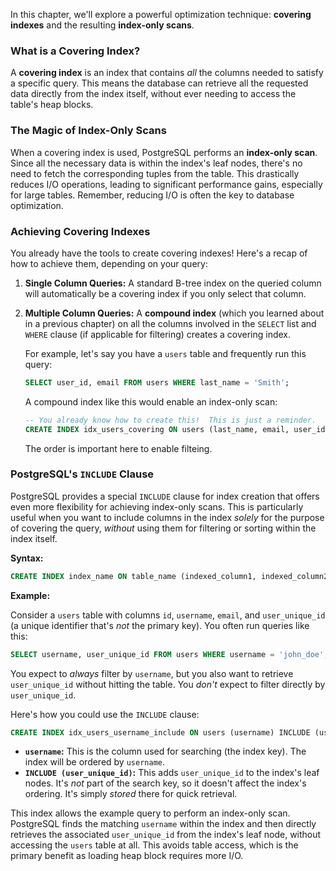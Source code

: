 In this chapter, we'll explore a powerful optimization technique: **covering indexes** and the resulting **index-only scans**.

### What is a Covering Index?

A **covering index** is an index that contains *all* the columns needed to satisfy a specific query.  This means the database can retrieve all the requested data directly from the index itself, without ever needing to access the table's heap blocks.

### The Magic of Index-Only Scans

When a covering index is used, PostgreSQL performs an **index-only scan**.  Since all the necessary data is within the index's leaf nodes, there's no need to fetch the corresponding tuples from the table. This drastically reduces I/O operations, leading to significant performance gains, especially for large tables. Remember, reducing I/O is often the key to database optimization.

### Achieving Covering Indexes

You already have the tools to create covering indexes! Here's a recap of how to achieve them, depending on your query:

1.  **Single Column Queries:**  A standard B-tree index on the queried column will automatically be a covering index if you only select that column.

2.  **Multiple Column Queries:** A **compound index** (which you learned about in a previous chapter) on all the columns involved in the `SELECT` list and `WHERE` clause (if applicable for filtering) creates a covering index.

    For example, let's say you have a `users` table and frequently run this query:

    ```sql
    SELECT user_id, email FROM users WHERE last_name = 'Smith';
    ```

    A compound index like this would enable an index-only scan:

    ```sql
    -- You already know how to create this!  This is just a reminder.
    CREATE INDEX idx_users_covering ON users (last_name, email, user_id);
    ```
    The order is important here to enable filteing.

### PostgreSQL's `INCLUDE` Clause

PostgreSQL provides a special `INCLUDE` clause for index creation that offers even more flexibility for achieving index-only scans. This is particularly useful when you want to include columns in the index *solely* for the purpose of covering the query, *without* using them for filtering or sorting within the index itself.

**Syntax:**

```sql
CREATE INDEX index_name ON table_name (indexed_column1, indexed_column2) INCLUDE (included_column1, included_column2);
```

**Example:**

Consider a `users` table with columns `id`, `username`, `email`, and `user_unique_id` (a unique identifier that's *not* the primary key). You often run queries like this:

```sql
SELECT username, user_unique_id FROM users WHERE username = 'john_doe';
```

You expect to *always* filter by `username`, but you also want to retrieve `user_unique_id` without hitting the table.  You *don't* expect to filter directly by `user_unique_id`.

Here's how you could use the `INCLUDE` clause:

```sql
CREATE INDEX idx_users_username_include ON users (username) INCLUDE (user_unique_id);
```

*   **`username`:**  This is the column used for searching (the index key).  The index will be ordered by `username`.
*   **`INCLUDE (user_unique_id)`:** This adds `user_unique_id` to the index's leaf nodes.  It's *not* part of the search key, so it doesn't affect the index's ordering.  It's simply *stored* there for quick retrieval.

This index allows the example query to perform an index-only scan. PostgreSQL finds the matching `username` within the index and then directly retrieves the associated `user_unique_id` from the index's leaf node, without accessing the `users` table at all. This avoids table access, which is the primary benefit as loading heap block requires more I/O.